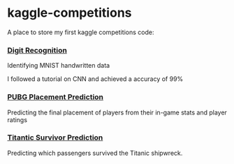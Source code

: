 # kaggle-competitions
A place to store my first kaggle competitions code:

### [Digit Recognition](https://www.kaggle.com/c/digit-recognizer)
Identifying MNIST handwritten data

I followed a tutorial on CNN and achieved a accuracy of 99%

### [PUBG Placement Prediction](https://www.kaggle.com/c/pubg-finish-placement-prediction)
Predicting the final placement of players from their in-game stats and player ratings


### [Titantic Survivor Prediction](https://www.kaggle.com/c/titanic)
Predicting which passengers survived the Titanic shipwreck.


